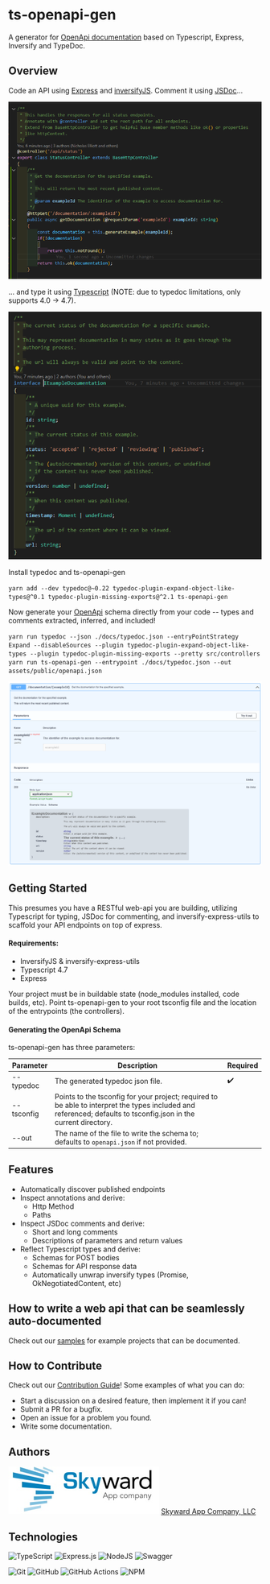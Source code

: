 # ts-openapi-gen

A generator for [OpenApi documentation](https://www.openapis.org/) based on Typescript, Express, Inversify and TypeDoc.



## Overview

Code an API using [Express](http://expressjs.com/) and [inversifyJS](https://inversify.io/). Comment it using [JSDoc](https://jsdoc.app/about-getting-started.html)...

![Endpoint Code](docs/Endpoint.png)

... and type it using [Typescript](https://www.typescriptlang.org/) (NOTE: due to typedoc limitations, only supports 4.0 -> 4.7).

![Types](docs/Types.png)

Install typedoc and ts-openapi-gen

`yarn add --dev typedoc@~0.22 typedoc-plugin-expand-object-like-types@^0.1 typedoc-plugin-missing-exports@^2.1 ts-openapi-gen`

Now generate your [OpenApi](https://www.openapis.org/) schema directly from your code -- types and comments extracted, inferred, and included!

`yarn run typedoc --json ./docs/typedoc.json --entryPointStrategy Expand --disableSources --plugin typedoc-plugin-expand-object-like-types --plugin typedoc-plugin-missing-exports --pretty src/controllers`
`yarn run ts-openapi-gen --entrypoint ./docs/typedoc.json --out assets/public/openapi.json`

![Generated OpenApi](docs/GeneratedDocumentation.png)

## Getting Started

This presumes you have a RESTful web-api you are building, utilizing Typescript for typing,
JSDoc for commenting, and inversify-express-utils to scaffold your API endpoints on top of express.

#### Requirements:

* InversifyJS & inversify-express-utils
* Typescript 4.7
* Express

Your project must be in buildable state (node_modules installed, code builds, etc).  Point ts-openapi-gen to your root tsconfig file and the location of the entrypoints (the controllers).

#### Generating the OpenApi Schema

ts-openapi-gen has three parameters:

|Parameter|Description|Required|
|--|-|-|
| --typedoc | The generated typedoc json file. | :heavy_check_mark: |
| --tsconfig | Points to the tsconfig for your project; required to be able to interpret the types included and referenced; defaults to tsconfig.json in the current directory. |  |
| --out | The name of the file to write the schema to; defaults to `openapi.json` if not provided. | |

## Features

* Automatically discover published endpoints
* Inspect annotations and derive:
  * Http Method
  * Paths
* Inspect JSDoc comments and derive:
  * Short and long comments
  * Descriptions of parameters and return values
* Reflect Typescript types and derive:
  * Schemas for POST bodies
  * Schemas for API response data
  * Automatically unwrap inversify types (Promise, OkNegotiatedContent, etc)

## How to write a web api that can be seamlessly auto-documented

Check out our [samples](samples/getting_started) for example projects that can be documented.  

## How to Contribute

Check out our [Contribution Guide](Contributing.md)!  Some examples of what you can do:

* Start a discussion on a desired feature, then implement it if you can!
* Submit a PR for a bugfix.
* Open an issue for a problem you found.
* Write some documentation.

## Authors

![Skyward](docs/skyward.jpg)
[Skyward App Company, LLC](https://skywardapps.com)

## Technologies

![TypeScript](https://img.shields.io/badge/typescript-%23007ACC.svg?style=for-the-badge&logo=typescript&logoColor=white) ![Express.js](https://img.shields.io/badge/express.js-%23404d59.svg?style=for-the-badge&logo=express&logoColor=%2361DAFB)  ![NodeJS](https://img.shields.io/badge/node.js-6DA55F?style=for-the-badge&logo=node.js&logoColor=white) ![Swagger](https://img.shields.io/badge/-Swagger-%23Clojure?style=for-the-badge&logo=swagger&logoColor=white) 

![Git](https://img.shields.io/badge/git-%23F05033.svg?style=for-the-badge&logo=git&logoColor=white) ![GitHub](https://img.shields.io/badge/github-%23121011.svg?style=for-the-badge&logo=github&logoColor=white) ![GitHub Actions](https://img.shields.io/badge/github%20actions-%232671E5.svg?style=for-the-badge&logo=githubactions&logoColor=white)   ![NPM](https://img.shields.io/badge/NPM-%23000000.svg?style=for-the-badge&logo=npm&logoColor=white)